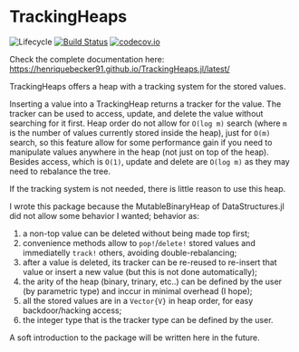 # TrackingHeaps

![Lifecycle](https://img.shields.io/badge/lifecycle-experimental-orange.svg)<!--
![Lifecycle](https://img.shields.io/badge/lifecycle-maturing-blue.svg)
![Lifecycle](https://img.shields.io/badge/lifecycle-stable-green.svg)
![Lifecycle](https://img.shields.io/badge/lifecycle-retired-orange.svg)
![Lifecycle](https://img.shields.io/badge/lifecycle-archived-red.svg)
![Lifecycle](https://img.shields.io/badge/lifecycle-dormant-blue.svg) -->
[![Build Status](https://travis-ci.com/henriquebecker91/TrackingHeaps.jl.svg?branch=master)](https://travis-ci.com/henriquebecker91/TrackingHeaps.jl)
[![codecov.io](http://codecov.io/github/henriquebecker91/TrackingHeaps.jl/coverage.svg?branch=master)](http://codecov.io/github/henriquebecker91/TrackingHeaps.jl?branch=master)

Check the complete documentation here: https://henriquebecker91.github.io/TrackingHeaps.jl/latest/

TrackingHeaps offers a heap with a tracking system for the stored values.

Inserting a value into a TrackingHeap returns a tracker for the value. The
tracker can be used to access, update, and delete the value without searching
for it first. Heap order do not allow for `O(log m)` search (where `m` is the
number of values currently stored inside the heap), just for `O(m)` search, so
this feature allow for some performance gain if you need to manipulate values
anywhere in the heap (not just on top of the heap). Besides access, which is
`O(1)`, update and delete are `O(log m)` as they may need to rebalance the
tree.

If the tracking system is not needed, there is little reason to use this heap.

I wrote this package because the MutableBinaryHeap of DataStructures.jl did not
allow some behavior I wanted; behavior as:
1) a non-top value can be deleted without being made top first;
2) convenience methods allow to `pop!`/`delete!` stored values and
   immediatelly `track!` others, avoiding double-rebalancing;
3) after a value is deleted, its tracker can be re-reused to re-insert
   that value or insert a new value (but this is not done automatically);
4) the arity of the heap (binary, trinary, etc..) can be defined by the
   user (by parametric type) and inccur in minimal overhead (I hope);
5) all the stored values are in a `Vector{V}` in heap order, for easy
   backdoor/hacking access;
6) the integer type that is the tracker type can be defined by the user.

A soft introduction to the package will be written here in the future.

